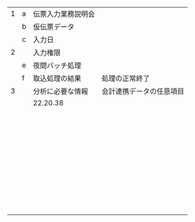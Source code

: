 |      |      |                    |                          |
| ---- | ---- | ------------------ | ------------------------ |
| 1    | a    | 伝票入力業務説明会 |                          |
|      | b    | 仮伝票データ       |                          |
|      | c    | 入力日             |                          |
| 2    |      | 入力権限           |                          |
|      | e    | 夜間バッチ処理     |                          |
|      | f    | 取込処理の結果     | 処理の正常終了           |
| 3    |      | 分析に必要な情報   | 会計連携データの任意項目 |
|      |      | 22.20.38           |                          |
|      |      |                    |                          |
|      |      |                    |                          |
|      |      |                    |                          |
|      |      |                    |                          |
|      |      |                    |                          |
|      |      |                    |                          |
|      |      |                    |                          |
|      |      |                    |                          |
|      |      |                    |                          |
|      |      |                    |                          |
|      |      |                    |                          |
|      |      |                    |                          |
|      |      |                    |                          |
|      |      |                    |                          |
|      |      |                    |                          |
|      |      |                    |                          |
|      |      |                    |                          |
|      |      |                    |                          |
|      |      |                    |                          |
|      |      |                    |                          |
|      |      |                    |                          |
|      |      |                    |                          |
|      |      |                    |                          |
|      |      |                    |                          |
|      |      |                    |                          |
|      |      |                    |                          |
|      |      |                    |                          |
|      |      |                    |                          |
|      |      |                    |                          |
|      |      |                    |                          |
|      |      |                    |                          |
|      |      |                    |                          |
|      |      |                    |                          |
|      |      |                    |                          |
|      |      |                    |                          |
|      |      |                    |                          |
|      |      |                    |                          |
|      |      |                    |                          |
|      |      |                    |                          |
|      |      |                    |                          |
|      |      |                    |                          |
